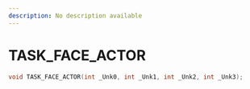 ```yaml
---
description: No description available 
---
```


# TASK_FACE_ACTOR

```cpp
void TASK_FACE_ACTOR(int _Unk0, int _Unk1, int _Unk2, int _Unk3);
```